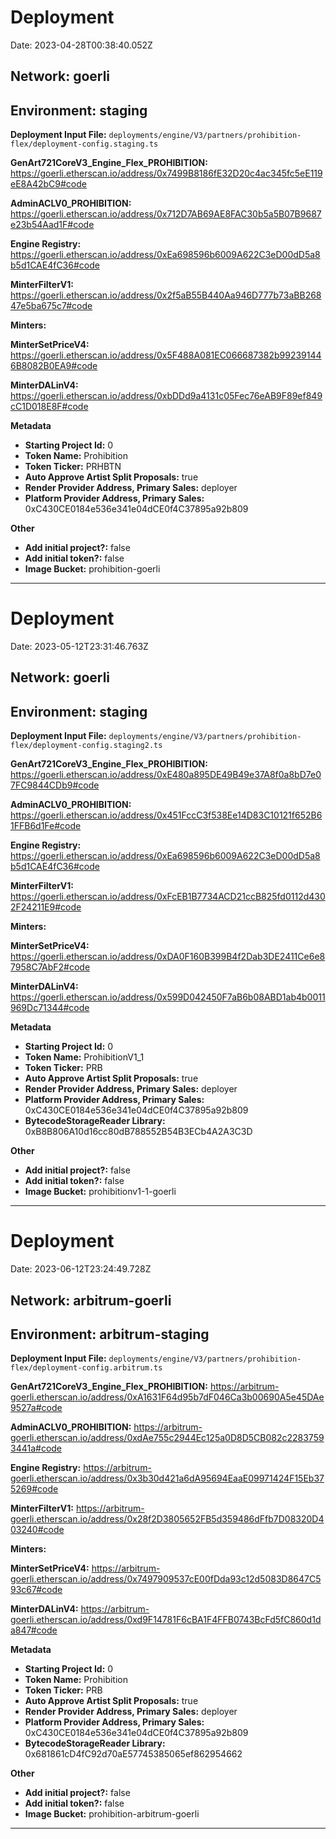 
# Deployment

Date: 2023-04-28T00:38:40.052Z

## **Network:** goerli

## **Environment:** staging

**Deployment Input File:** `deployments/engine/V3/partners/prohibition-flex/deployment-config.staging.ts`

**GenArt721CoreV3_Engine_Flex_PROHIBITION:** https://goerli.etherscan.io/address/0x7499B8186fE32D20c4ac345fc5eE119eE8A42bC9#code

**AdminACLV0_PROHIBITION:** https://goerli.etherscan.io/address/0x712D7AB69AE8FAC30b5a5B07B9687e23b54Aad1F#code

**Engine Registry:** https://goerli.etherscan.io/address/0xEa698596b6009A622C3eD00dD5a8b5d1CAE4fC36#code

**MinterFilterV1:** https://goerli.etherscan.io/address/0x2f5aB55B440Aa946D777b73aBB26847e5ba675c7#code

**Minters:**

**MinterSetPriceV4:** https://goerli.etherscan.io/address/0x5F488A081EC066687382b992391446B8082B0EA9#code

**MinterDALinV4:** https://goerli.etherscan.io/address/0xbDDd9a4131c05Fec76eAB9F89ef849cC1D018E8F#code



**Metadata**

- **Starting Project Id:** 0
- **Token Name:** Prohibition
- **Token Ticker:** PRHBTN
- **Auto Approve Artist Split Proposals:** true
- **Render Provider Address, Primary Sales:** deployer
- **Platform Provider Address, Primary Sales:** 0xC430CE0184e536e341e04dCE0f4C37895a92b809

**Other**

- **Add initial project?:** false
- **Add initial token?:** false
- **Image Bucket:** prohibition-goerli

---


# Deployment

Date: 2023-05-12T23:31:46.763Z

## **Network:** goerli

## **Environment:** staging

**Deployment Input File:** `deployments/engine/V3/partners/prohibition-flex/deployment-config.staging2.ts`

**GenArt721CoreV3_Engine_Flex_PROHIBITION:** https://goerli.etherscan.io/address/0xE480a895DE49B49e37A8f0a8bD7e07FC9844CDb9#code

**AdminACLV0_PROHIBITION:** https://goerli.etherscan.io/address/0x451FccC3f538Ee14D83C10121f652B61FFB6d1Fe#code

**Engine Registry:** https://goerli.etherscan.io/address/0xEa698596b6009A622C3eD00dD5a8b5d1CAE4fC36#code

**MinterFilterV1:** https://goerli.etherscan.io/address/0xFcEB1B7734ACD21ccB825fd0112d4302F24211E9#code

**Minters:**

**MinterSetPriceV4:** https://goerli.etherscan.io/address/0xDA0F160B399B4f2Dab3DE2411Ce6e87958C7AbF2#code

**MinterDALinV4:** https://goerli.etherscan.io/address/0x599D042450F7aB6b08ABD1ab4b0011969Dc71344#code



**Metadata**

- **Starting Project Id:** 0
- **Token Name:** ProhibitionV1_1
- **Token Ticker:** PRB
- **Auto Approve Artist Split Proposals:** true
- **Render Provider Address, Primary Sales:** deployer
- **Platform Provider Address, Primary Sales:** 0xC430CE0184e536e341e04dCE0f4C37895a92b809
- **BytecodeStorageReader Library:** 0xB8B806A10d16cc80dB788552B54B3ECb4A2A3C3D

**Other**

- **Add initial project?:** false
- **Add initial token?:** false
- **Image Bucket:** prohibitionv1-1-goerli

---


# Deployment

Date: 2023-06-12T23:24:49.728Z

## **Network:** arbitrum-goerli

## **Environment:** arbitrum-staging

**Deployment Input File:** `deployments/engine/V3/partners/prohibition-flex/deployment-config.arbitrum.ts`

**GenArt721CoreV3_Engine_Flex_PROHIBITION:** https://arbitrum-goerli.etherscan.io/address/0xA1631F64d95b7dF046Ca3b00690A5e45DAe9527a#code

**AdminACLV0_PROHIBITION:** https://arbitrum-goerli.etherscan.io/address/0xdAe755c2944Ec125a0D8D5CB082c22837593441a#code

**Engine Registry:** https://arbitrum-goerli.etherscan.io/address/0x3b30d421a6dA95694EaaE09971424F15Eb375269#code

**MinterFilterV1:** https://arbitrum-goerli.etherscan.io/address/0x28f2D3805652FB5d359486dFfb7D08320D403240#code

**Minters:**

**MinterSetPriceV4:** https://arbitrum-goerli.etherscan.io/address/0x7497909537cE00fDda93c12d5083D8647C593c67#code

**MinterDALinV4:** https://arbitrum-goerli.etherscan.io/address/0xd9F14781F6cBA1F4FFB0743BcFd5fC860d1da847#code



**Metadata**

- **Starting Project Id:** 0
- **Token Name:** Prohibition
- **Token Ticker:** PRB
- **Auto Approve Artist Split Proposals:** true
- **Render Provider Address, Primary Sales:** deployer
- **Platform Provider Address, Primary Sales:** 0xC430CE0184e536e341e04dCE0f4C37895a92b809
- **BytecodeStorageReader Library:** 0x681861cD4fC92d70aE57745385065ef862954662

**Other**

- **Add initial project?:** false
- **Add initial token?:** false
- **Image Bucket:** prohibition-arbitrum-goerli

---

